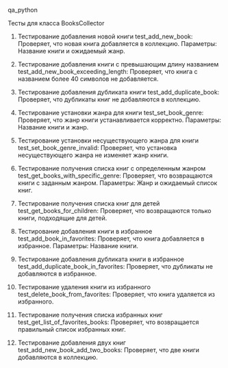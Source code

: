 qa_python

Тесты для класса BooksCollector

1. Тестирование добавления новой книги
   test_add_new_book: Проверяет, что новая книга добавляется в коллекцию.
   Параметры: Название книги и ожидаемый жанр.

2. Тестирование добавления книги с превышающим длину названием
   test_add_new_book_exceeding_length: Проверяет, что книга с названием более 40 символов не добавляется.

3. Тестирование добавления дубликата книги
   test_add_duplicate_book: Проверяет, что дубликаты книг не добавляются в коллекцию.

4. Тестирование установки жанра для книги
   test_set_book_genre: Проверяет, что жанр книги устанавливается корректно.
   Параметры: Название книги и жанр.

5. Тестирование установки несуществующего жанра для книги
   test_set_book_genre_invalid: Проверяет, что установка несуществующего жанра не изменяет жанр книги.

6. Тестирование получения списка книг с определенным жанром
   test_get_books_with_specific_genre: Проверяет, что возвращаются книги с заданным жанром.
   Параметры: Жанр и ожидаемый список книг.

7. Тестирование получения списка книг для детей
   test_get_books_for_children: Проверяет, что возвращаются только книги, подходящие для детей.

8. Тестирование добавления книги в избранное
   test_add_book_in_favorites: Проверяет, что книга добавляется в избранное.
   Параметры: Название книги.

9. Тестирование добавления дубликата книги в избранное
   test_add_duplicate_book_in_favorites: Проверяет, что дубликаты не добавляются в избранное.

10. Тестирование удаления книги из избранного
    test_delete_book_from_favorites: Проверяет, что книга удаляется из избранного.

11. Тестирование получения списка избранных книг
    test_get_list_of_favorites_books: Проверяет, что возвращается правильный список избранных книг.

12. Тестирование добавления двух книг
    test_add_new_book_add_two_books: Проверяет, что две книги добавляются в коллекцию.


